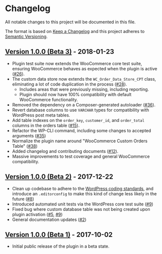 # Changelog

All notable changes to this project will be documented in this file.

The format is based on [Keep a Changelog](http://keepachangelog.com/en/1.0.0/)
and this project adheres to [Semantic Versioning](http://semver.org/spec/v2.0.0.html).

## [Version 1.0.0 (Beta 3)] - 2018-01-23

* Plugin test suite now extends the WooCommerce core test suite, ensuring WooCommerce behaves as expected when the plugin is active ([#26]).
* The custom data store now extends the `WC_Order_Data_Store_CPT` class, eliminating a lot of code duplication in the process ([#28]).
	- Includes areas that were previously missing, including reporting.
	- Plugin should now have 100% compatibility with default WooCommerce functionality.
* Removed the dependency on a Composer-generated autoloader ([#36]).
* Revert database columns to use `VARCHAR` types for compatibility with WordPress post meta tables.
* Add table indexes on the `order_key`, `customer_id`, and `order_total` columns in the orders table ([#15]).
* Refactor the WP-CLI command, including some changes to accepted arguments ([#35])
* Normalize the plugin name around "WooCommerce Custom Orders Table" ([#38])
* Added changelog and contributing documents ([#12]).
* Massive improvements to test coverage and general WooCommerce compatibility.

## [Version 1.0.0 (Beta 2)] - 2017-12-22

* Clean up codebase to adhere to the [WordPress coding standards](https://make.wordpress.org/core/handbook/best-practices/coding-standards/), and introduce an `.editorconfig` to make this kind of change less likely in the future ([#8])
* Introduced automated unit tests via the WordPress core test suite ([#9])
* Fixed bug where custom database table was not being created upon plugin activation ([#5], [#9])
* General documentation updates ([#2])

## [Version 1.0.0 (Beta 1)] - 2017-10-02

* Initial public release of the plugin in a beta state.


[Unreleased]: https://github.com/liquidweb/woocommerce-order-tables/compare/master...develop
[Version 1.0.0 (Beta 3)]: https://github.com/liquidweb/woocommerce-order-tables/releases/tag/v1.0.0-beta.3
[Version 1.0.0 (Beta 2)]: https://github.com/liquidweb/woocommerce-order-tables/releases/tag/v1.0.0-beta.2
[Version 1.0.0 (Beta 1)]: https://github.com/liquidweb/woocommerce-order-tables/releases/tag/v1.0.0-beta.1
[#2]: https://github.com/liquidweb/woocommerce-order-tables/pull/2
[#5]: https://github.com/liquidweb/woocommerce-order-tables/pull/5
[#8]: https://github.com/liquidweb/woocommerce-order-tables/pull/8
[#9]: https://github.com/liquidweb/woocommerce-order-tables/pull/9
[#12]: https://github.com/liquidweb/woocommerce-order-tables/pull/12
[#15]: https://github.com/liquidweb/woocommerce-order-tables/pull/15
[#26]: https://github.com/liquidweb/woocommerce-order-tables/pull/26
[#28]: https://github.com/liquidweb/woocommerce-order-tables/pull/28
[#35]: https://github.com/liquidweb/woocommerce-order-tables/pull/35
[#36]: https://github.com/liquidweb/woocommerce-order-tables/pull/36
[#38]: https://github.com/liquidweb/woocommerce-order-tables/pull/38
